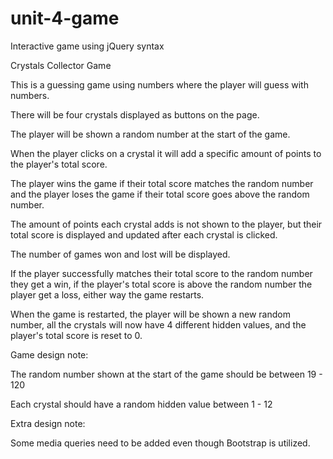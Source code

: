 # unit-4-game
Interactive game using jQuery syntax

Crystals Collector Game

This is a guessing game using numbers where the player will guess with numbers.

There will be four crystals displayed as buttons on the page.

The player will be shown a random number at the start of the game.

When the player clicks on a crystal it will add a specific amount of points to the player's total score.

The player wins the game if their total score matches the random number and the player loses the game if their total score goes above the random number.

The amount of points each crystal adds is not shown to the player, but their total score is displayed and updated after each crystal is clicked.

The number of games won and lost will be displayed.

If the player successfully matches their total score to the random number they get a win, if the player's total score is above the random number the player get a loss, either way the game restarts.

When the game is restarted, the player will be shown a new random number, all the crystals will now have 4 different hidden values, and the player's total score is reset to 0.

Game design note:

The random number shown at the start of the game should be between 19 - 120

Each crystal should have a random hidden value between 1 - 12

Extra design note:

Some media queries need to be added even though Bootstrap is utilized.
